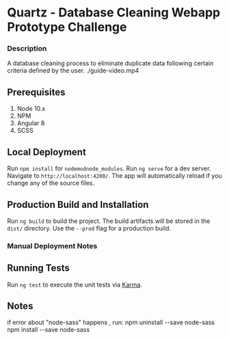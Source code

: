 # Quartz - Database Cleaning Webapp Prototype Challenge

### Description
A database cleaning process to eliminate duplicate data following certain criteria defined by the user.
./guide-video.mp4

## Prerequisites
1. Node 10.x
2. NPM
3. Angular 8
4. SCSS

## Local Deployment
Run `npm install` for `nodemodnode_modules`. 
Run `ng serve` for a dev server. 
Navigate to `http://localhost:4200/`. 
The app will automatically reload if you change any of the source files.

## Production Build and Installation
Run `ng build` to build the project. 
The build artifacts will be stored in the `dist/` directory. Use the `--prod` flag for a production build.

### Manual Deployment Notes


## Running Tests
Run `ng test` to execute the unit tests via [Karma](https://karma-runner.github.io).

## Notes
if error about "node-sass" happens , run:
npm uninstall --save node-sass
npm install --save node-sass

